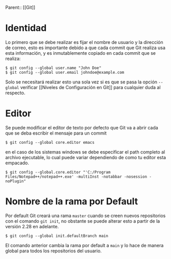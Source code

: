
Parent:: [[Git]]

# Identidad 
Lo primero que se debe realizar es fijar el nombre de usuario y la dirección de correo, esto es importante debido a que cada commit que Git realiza usa esta información, y es inmutablemente copiado en cada commit que se realiza: 
```git 
$ git config --global user.name "John Doe"
$ git config --global user.email johndoe@example.com 
```

Solo se necesitará realizar esto una sola vez si es que se pasa la opción `--global` verificar [[Niveles de Configuración en Git]] para cualquier duda al respecto. 

# Editor 
Se puede modificar el editor de texto por defecto que Git va a abrir cada que se deba escribir el mensaje para un commit 
```git 
$ git config --global core.editor emacs 
```

en el caso de los sistemas windows se debe especificar el path completo al archivo ejecutable, lo cual puede variar dependiendo de como tu editor esta empacado. 
```git 
$ git config --global.core.editor "'C:/Program Files/Notepad++/notepad++.exe' -multiInst -notabbar -nosession -noPlugin"
```

# Nombre de la rama por Default 
Por default Git creará una rama `master` cuando se creen nuevos repositorios con el comando `git init`, no obstante se puede alterar esto a partir de la versión 2.28 en adelante. 
```git
$ git config --global init.defaultBranch main
```
El comando anterior cambia la rama por default a `main` y lo hace de manera global para todos los repositorios del usuario. 

